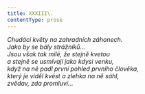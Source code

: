 ```yaml
---
title: XXXIII\.
contentType: prose
---
```


_Chudáci květy na zahradních záhonech.  
Jako by se bály strážníků…  
Jsou však tak milé, že stejně kvetou  
a stejně se usmívají jako kdysi venku,  
když na ně padl první pohled prvního člověka,  
který je viděl kvést a zlehka na ně sáhl,  
zvědav, zda promluví…_

